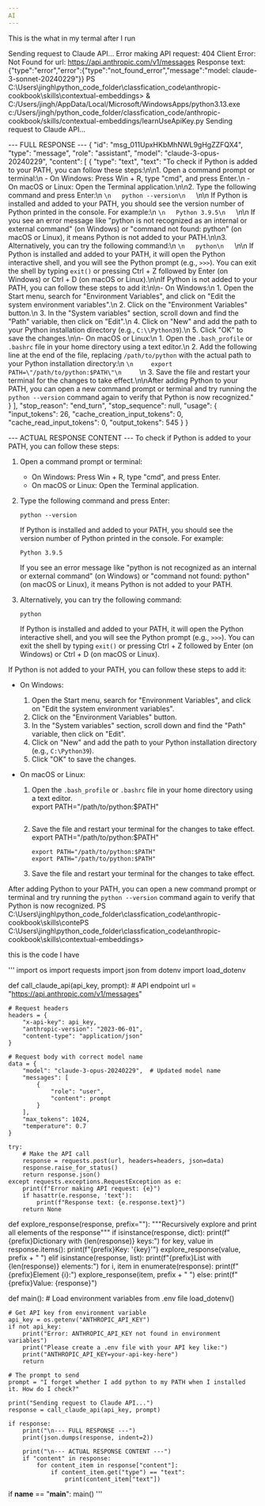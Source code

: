 ```yaml
---
AI
---
```


This is the what in my termal after I run


Sending request to Claude API...
Error making API request: 404 Client Error: Not Found for url: https://api.anthropic.com/v1/messages
Response text: {"type":"error","error":{"type":"not_found_error","message":"model: claude-3-sonnet-20240229"}}
PS C:\Users\jingh\python_code_folder\classfication_code\anthropic-cookbook\skills\contextual-embeddings> & C:/Users/jingh/AppData/Local/Microsoft/WindowsApps/python3.13.exe c:/Users/jingh/python_code_folder/classfication_code/anthropic-cookbook/skills/contextual-embeddings/learnUseApiKey.py
Sending request to Claude API...

--- FULL RESPONSE ---
{
  "id": "msg_011UpxHKbMhNWL9gHgZZFQX4",        
  "type": "message",
  "role": "assistant",
  "model": "claude-3-opus-20240229",
  "content": [
    {
      "type": "text",
      "text": "To check if Python is added to your PATH, you can follow these steps:\n\n1. Open a command prompt or terminal:\n   - On Windows: Press Win + R, type \"cmd\", and press Enter.\n   - On macOS or Linux: Open the Terminal application.\n\n2. Type the following command and press Enter:\n   ```\n   python --version\n   ```\n\n   If Python is installed and added to your PATH, you should see the version number of Python printed in the console. For example:\n   ```\n   Python 3.9.5\n   ```\n\n   If you see an error message like \"python is not recognized as an internal or external command\" (on Windows) or \"command not found: python\" (on macOS or Linux), it means Python is not added to your PATH.\n\n3. Alternatively, you can try the following command:\n   ```\n   python\n   ```\n\n   If Python is installed and added to your PATH, it will open the Python interactive shell, and you will see the Python prompt (e.g., `>>>`). You can exit the shell by typing `exit()` or pressing Ctrl + Z followed by Enter (on Windows) or Ctrl + D (on macOS or Linux).\n\nIf Python is not added to your PATH, you can follow these steps to add it:\n\n- On Windows:\n  1. Open the Start menu, search for \"Environment Variables\", and click on \"Edit the system environment variables\".\n  2. Click on the \"Environment Variables\" button.\n  3. In the \"System variables\" section, scroll down and find the \"Path\" variable, then click on \"Edit\".\n  4. Click on \"New\" and add the path to your Python installation directory (e.g., `C:\\Python39`).\n  5. Click \"OK\" to save the changes.\n\n- On macOS or Linux:\n  1. Open the `.bash_profile` or `.bashrc` file in your home directory using a text editor.\n  2. Add the following line at the end of the file, replacing `/path/to/python` with the actual path to your Python installation directory:\n     ```\n     export PATH=\"/path/to/python:$PATH\"\n     ```\n  3. Save the file and restart your terminal for the changes to take effect.\n\nAfter adding Python to your PATH, you can open a new command prompt or terminal and try running the `python --version` command again to verify that Python is now recognized."
    }
  ],
  "stop_reason": "end_turn",
  "stop_sequence": null,
  "usage": {
    "input_tokens": 26,
    "cache_creation_input_tokens": 0,
    "cache_read_input_tokens": 0,
    "output_tokens": 545
  }
}

--- ACTUAL RESPONSE CONTENT ---
To check if Python is added to your PATH, you can follow these steps:

1. Open a command prompt or terminal:
   - On Windows: Press Win + R, type "cmd", and press Enter.
   - On macOS or Linux: Open the Terminal application.

2. Type the following command and press Enter: 
   ```
   python --version
   ```

   If Python is installed and added to your PATH, you should see the version number of Python printed in the console. For example:
   ```
   Python 3.9.5
   ```

   If you see an error message like "python is not recognized as an internal or external command" (on Windows) or "command not found: python" (on macOS or Linux), it means Python is not added to your PATH.

3. Alternatively, you can try the following command:
   ```
   python
   ```

   If Python is installed and added to your PATH, it will open the Python interactive shell, and you will see the Python prompt (e.g., `>>>`). You can exit the shell by typing `exit()` or pressing Ctrl + Z followed by Enter (on Windows) or Ctrl + D (on macOS or Linux).

If Python is not added to your PATH, you can follow these steps to add it:

- On Windows:
  1. Open the Start menu, search for "Environment Variables", and click on "Edit the system environment variables".
  2. Click on the "Environment Variables" button.
  3. In the "System variables" section, scroll down and find the "Path" variable, then click on "Edit".
  4. Click on "New" and add the path to your Python installation directory (e.g., `C:\Python39`).
  5. Click "OK" to save the changes.

- On macOS or Linux:
  1. Open the `.bash_profile` or `.bashrc` file in your home directory using a text editor.   
     export PATH="/path/to/python:$PATH"
     ```
  3. Save the file and restart your terminal for the changes to take effect.
     export PATH="/path/to/python:$PATH"
     ```
     export PATH="/path/to/python:$PATH"
     export PATH="/path/to/python:$PATH"
     ```
  3. Save the file and restart your terminal for the changes to take effect.

After adding Python to your PATH, you can open a new command prompt or terminal and try running the `python --version` command again to verify that Python is now recognized. 
PS C:\Users\jingh\python_code_folder\classfication_code\anthropic-cookbook\skills\contePS C:\Users\jingh\python_code_folder\classfication_code\anthropic-cookbook\skills\contextual-embeddings>







this is the code I have

'''
import os
import requests
import json
from dotenv import load_dotenv

def call_claude_api(api_key, prompt):
    # API endpoint
    url = "https://api.anthropic.com/v1/messages"
    
    # Request headers
    headers = {
        "x-api-key": api_key,
        "anthropic-version": "2023-06-01",
        "content-type": "application/json"
    }
    
    # Request body with correct model name
    data = {
        "model": "claude-3-opus-20240229",  # Updated model name
        "messages": [
            {
                "role": "user",
                "content": prompt
            }
        ],
        "max_tokens": 1024,
        "temperature": 0.7
    }
    
    try:
        # Make the API call
        response = requests.post(url, headers=headers, json=data)
        response.raise_for_status()
        return response.json()
    except requests.exceptions.RequestException as e:
        print(f"Error making API request: {e}")
        if hasattr(e.response, 'text'):
            print(f"Response text: {e.response.text}")
        return None

def explore_response(response, prefix=""):
    """Recursively explore and print all elements of the response"""
    if isinstance(response, dict):
        print(f"{prefix}Dictionary with {len(response)} keys:")
        for key, value in response.items():
            print(f"{prefix}Key: '{key}'")
            explore_response(value, prefix + "  ")
    elif isinstance(response, list):
        print(f"{prefix}List with {len(response)} elements:")
        for i, item in enumerate(response):
            print(f"{prefix}Element {i}:")
            explore_response(item, prefix + "  ")
    else:
        print(f"{prefix}Value: {response}")

def main():
    # Load environment variables from .env file
    load_dotenv()
    
    # Get API key from environment variable
    api_key = os.getenv("ANTHROPIC_API_KEY")
    if not api_key:
        print("Error: ANTHROPIC_API_KEY not found in environment variables")
        print("Please create a .env file with your API key like:")
        print("ANTHROPIC_API_KEY=your-api-key-here")
        return
    
    # The prompt to send
    prompt = "I forget whether I add python to my PATH when I installed it. How do I check?"
    
    print("Sending request to Claude API...")
    response = call_claude_api(api_key, prompt)
    
    if response:
        print("\n--- FULL RESPONSE ---")
        print(json.dumps(response, indent=2))
        
        print("\n--- ACTUAL RESPONSE CONTENT ---")
        if "content" in response:
            for content_item in response["content"]:
                if content_item.get("type") == "text":
                    print(content_item["text"])

if __name__ == "__main__":
    main()
'''





